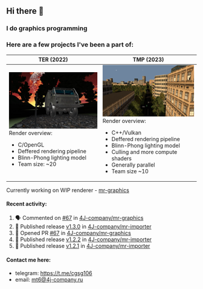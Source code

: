 ## Hi there 👋
### I do graphics programming
### Here are a few projects I've been a part of:  

TER (2022)            |  TMP (2023)
-------------------------|-------------------------
![](images/ter_screenshot_00_upscaled.webp) Render overview: <br><ul><li> C/OpenGL <li> Deffered rendering pipeline <li> Blinn-Phong lighting model <li> Team size: ~20 | ![](images/tmp_screenshot_01_upscaled.webp) Render overview: <br><ul><li> C++/Vulkan <li> Deffered rendering pipeline <li> Blinn-Phong lighting model <li> Culling and more compute shaders <li> Generally parallel <li> Team size ~10

Currently working on WIP renderer - [mr-graphics](https://github.com/4J-company/mr-graphics)  

#### Recent activity:
<!--START_SECTION:activity-->
1. 🗣 Commented on [#67](https://github.com/4J-company/mr-graphics/pull/67#issuecomment-3288482361) in [4J-company/mr-graphics](https://github.com/4J-company/mr-graphics)
2. 🚀 Published release [v1.3.0](https://github.com/4J-company/mr-importer/releases/tag/v1.3.0) in [4J-company/mr-importer](https://github.com/4J-company/mr-importer)
3. 💪 Opened PR [#67](https://github.com/4J-company/mr-graphics/pull/67) in [4J-company/mr-graphics](https://github.com/4J-company/mr-graphics)
4. 🚀 Published release [v1.2.2](https://github.com/4J-company/mr-importer/releases/tag/v1.2.2) in [4J-company/mr-importer](https://github.com/4J-company/mr-importer)
5. 🚀 Published release [v1.2.1](https://github.com/4J-company/mr-importer/releases/tag/v1.2.1) in [4J-company/mr-importer](https://github.com/4J-company/mr-importer)
<!--END_SECTION:activity-->

#### Contact me here:
 - telegram: https://t.me/cgsg106
 - email:    mt6@4j-company.ru
